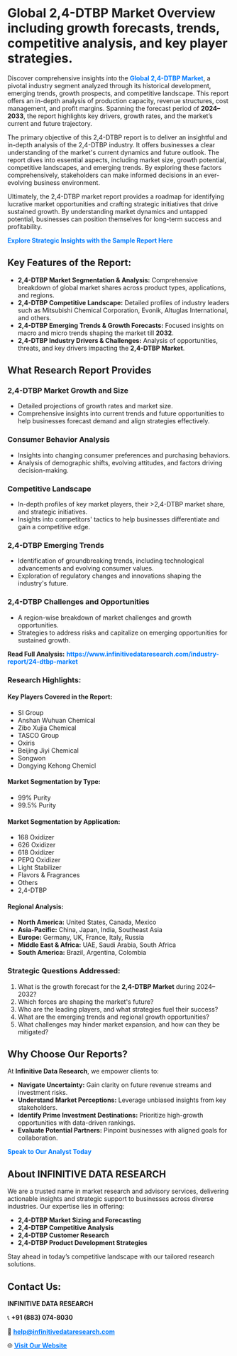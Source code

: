 <h1>Global 2,4-DTBP Market Overview including growth forecasts, trends, competitive analysis, and key player strategies.</h1>
<p>
Discover comprehensive insights into the 
<a href="https://www.infinitivedataresearch.com/industry-report/24-dtbp-market" rel="dofollow" style="color: #007BFF; text-decoration: none;"><strong>Global 2,4-DTBP Market</strong></a>, a pivotal industry segment analyzed through its historical development, emerging trends, growth prospects, and competitive landscape. This report offers an in-depth analysis of production capacity, revenue structures, cost management, and profit margins. Spanning the forecast period of <strong>2024–2033</strong>, the report highlights key drivers, growth rates, and the market’s current and future trajectory.
</p>
<p>
The primary objective of this 2,4-DTBP report is to deliver an insightful and in-depth analysis of the 2,4-DTBP industry. It offers businesses a clear understanding of the market's current dynamics and future outlook. The report dives into essential aspects, including market size, growth potential, competitive landscapes, and emerging trends. By exploring these factors comprehensively, stakeholders can make informed decisions in an ever-evolving business environment.
</p>
<p>
Ultimately, the 2,4-DTBP market report provides a roadmap for identifying lucrative market opportunities and crafting strategic initiatives that drive sustained growth. By understanding market dynamics and untapped potential, businesses can position themselves for long-term success and profitability.
</p>
<p>
<a href="https://www.infinitivedataresearch.com/request-sample/reportId=111843" style="color: #007BFF; text-decoration: none;"><strong>Explore Strategic Insights with the Sample Report Here</strong></a>
</p>

<h2>Key Features of the Report:</h2>
<ul>
<li><strong>2,4-DTBP Market Segmentation & Analysis:</strong> Comprehensive breakdown of global market shares across product types, applications, and regions.</li>
<li><strong>2,4-DTBP Competitive Landscape:</strong> Detailed profiles of industry leaders such as Mitsubishi Chemical Corporation, Evonik, Altuglas International, and others.</li>
<li><strong>2,4-DTBP Emerging Trends & Growth Forecasts:</strong> Focused insights on macro and micro trends shaping the market till <strong>2032</strong>.</li>
<li><strong>2,4-DTBP Industry Drivers & Challenges:</strong> Analysis of opportunities, threats, and key drivers impacting the <strong>2,4-DTBP Market</strong>.</li>
</ul>

<h2>What Research Report Provides</h2>
<h3>2,4-DTBP Market Growth and Size</h3>
<ul>
<li>Detailed projections of growth rates and market size.</li>
<li>Comprehensive insights into current trends and future opportunities to help businesses forecast demand and align strategies effectively.</li>
</ul>

<h3>Consumer Behavior Analysis</h3>
<ul>
<li>Insights into changing consumer preferences and purchasing behaviors.</li>
<li>Analysis of demographic shifts, evolving attitudes, and factors driving decision-making.</li>
</ul>

<h3>Competitive Landscape</h3>
<ul>
<li>In-depth profiles of key market players, their >2,4-DTBP market share, and strategic initiatives.</li>
<li>Insights into competitors' tactics to help businesses differentiate and gain a competitive edge.</li>
</ul>

<h3>2,4-DTBP Emerging Trends</h3>
<ul>
<li>Identification of groundbreaking trends, including technological advancements and evolving consumer values.</li>
<li>Exploration of regulatory changes and innovations shaping the industry's future.</li>
</ul>

<h3>2,4-DTBP Challenges and Opportunities</h3>
<ul>
<li>A region-wise breakdown of market challenges and growth opportunities.</li>
<li>Strategies to address risks and capitalize on emerging opportunities for sustained growth.</li>
</ul>
<p><strong>Read Full Analysis:</strong> <a href="https://www.infinitivedataresearch.com/industry-report/24-dtbp-market" rel="dofollow" style="color: #007BFF; text-decoration: none;"><strong>https://www.infinitivedataresearch.com/industry-report/24-dtbp-market</strong></a></p>
<h3>Research Highlights:</h3>
<h4>Key Players Covered in the Report:</h4>
<ul><li>SI Group</li><li>Anshan Wuhuan Chemical</li><li>Zibo Xujia Chemical</li><li>TASCO Group</li><li>Oxiris</li><li>Beijing Jiyi Chemical</li><li>Songwon</li><li>Dongying Kehong Chemicl</li></ul>
<h4>Market Segmentation by Type:</h4>
<ul><li>99% Purity</li><li>99.5% Purity</li></ul>
<h4>Market Segmentation by Application:</h4>
<ul><li>168 Oxidizer</li><li>626 Oxidizer</li><li>618 Oxidizer</li><li>PEPQ Oxidizer</li><li>Light Stabilizer</li><li>Flavors &amp; Fragrances</li><li>Others</li><li>2,4-DTBP</li></ul>

<h4>Regional Analysis:</h4>
<ul>
<li><strong>North America:</strong> United States, Canada, Mexico</li>
<li><strong>Asia-Pacific:</strong> China, Japan, India, Southeast Asia</li>
<li><strong>Europe:</strong> Germany, UK, France, Italy, Russia</li>
<li><strong>Middle East & Africa:</strong> UAE, Saudi Arabia, South Africa</li>
<li><strong>South America:</strong> Brazil, Argentina, Colombia</li>
</ul>

<h3>Strategic Questions Addressed:</h3>
<ol>
<li>What is the growth forecast for the <strong>2,4-DTBP Market</strong> during 2024–2032?</li>
<li>Which forces are shaping the market's future?</li>
<li>Who are the leading players, and what strategies fuel their success?</li>
<li>What are the emerging trends and regional growth opportunities?</li>
<li>What challenges may hinder market expansion, and how can they be mitigated?</li>
</ol>

<h2>Why Choose Our Reports?</h2>
<p>At <strong>Infinitive Data Research</strong>, we empower clients to:</p>
<ul>
<li><strong>Navigate Uncertainty:</strong> Gain clarity on future revenue streams and investment risks.</li>
<li><strong>Understand Market Perceptions:</strong> Leverage unbiased insights from key stakeholders.</li>
<li><strong>Identify Prime Investment Destinations:</strong> Prioritize high-growth opportunities with data-driven rankings.</li>
<li><strong>Evaluate Potential Partners:</strong> Pinpoint businesses with aligned goals for collaboration.</li>
</ul>
<p><a href="https://www.infinitivedataresearch.com/industry-report/24-dtbp-market" rel="dofollow" style="color: #007BFF; text-decoration: none;"><strong>Speak to Our Analyst Today</strong></a></p>

<h2>About INFINITIVE DATA RESEARCH</h2>
<p>We are a trusted name in market research and advisory services, delivering actionable insights and strategic support to businesses across diverse industries. Our expertise lies in offering:</p>
<ul>
<li><strong>2,4-DTBP Market Sizing and Forecasting</strong></li>
<li><strong>2,4-DTBP Competitive Analysis</strong></li>
<li><strong>2,4-DTBP Customer Research</strong></li>
<li><strong>2,4-DTBP Product Development Strategies</strong></li>
</ul>
<p>Stay ahead in today’s competitive landscape with our tailored research solutions.</p>

<h2>Contact Us:</h2>
<p><strong>INFINITIVE DATA RESEARCH</strong></p>
<p>📞 <strong>+91 (883) 074-8030</strong></p>
<p>📧 <strong><a href="mailto:help@infinitivedataresearch.com" style="color: #007BFF;">help@infinitivedataresearch.com</a></strong></p>
<p>🌐 <strong><a href="https://www.infinitivedataresearch.com" rel="dofollow" style="color: #007BFF;">Visit Our Website</a></strong></p>